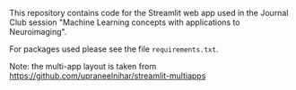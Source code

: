 
This repository contains code for the Streamlit web app used in the Journal Club session "Machine Learning concepts with applications to Neuroimaging".

For packages used please see the file `requirements.txt`.

Note: the multi-app layout is taken from https://github.com/upraneelnihar/streamlit-multiapps
